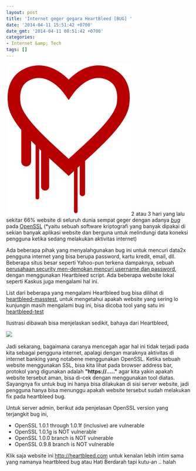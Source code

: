 ```yaml
---
layout: post
title: 'Internet geger gegara HeartBleed [BUG] '
date: '2014-04-11 15:51:42 +0700'
date_gmt: '2014-04-11 08:51:42 +0700'
categories:
- Internet &amp; Tech
tags: []
---
```

[![heartbleed](/images/heartbleed.png)](http://heartbleed.com/)2 atau 3 hari yang lalu sekitar 66% website di seluruh dunia sempat geger dengan adanya [_bug_](https://en.wikipedia.org/wiki/Software_bug) pada [OpenSSL](http://en.wikipedia.org/wiki/Openssl) (\*yaitu sebuah software kriptografi yang banyak dipakai di sekian banyak aplikasi website dan berguna untuk melindungi data koneksi pengguna ketika sedang melakukan aktivitas internet)

Ada beberapa pihak yang menyalahgunakan bug ini untuk mencuri data2x pengguna internet yang bisa berupa password, kartu kredit, email, dll. Beberapa situs besar seperti Yahoo-pun terkena dampaknya, sebuah [perusahaan security men-demokan mencuri username dan password](http://www.cnet.com/news/heartbleed-bug-undoes-web-encryption-reveals-user-passwords/), dengan menggunakan Heartbleed script. Ada beberapa website lokal seperti Kaskus juga mengalami hal ini.

List dari beberapa yang mengalami Heartbleed bug bisa dilihat di [heartbleed-masstest](https://github.com/musalbas/heartbleed-masstest/blob/master/top1000.txt), untuk mengetahui apakah website yang sering lo kunjungin masih mengalami bug ini, bisa dicoba tool yang satu ini [heartbleed-test](http://filippo.io/Heartbleed/)

Ilustrasi dibawah bisa menjelaskan sedikit, bahaya dari Heartbleed,

[![](http://imgs.xkcd.com/comics/heartbleed.png)](https://xkcd.com/1353/)

Jadi sekarang, bagaimana caranya mencegah agar hal ini tidak terjadi pada kita sebagai pengguna internet, apalagi dengan maraknya aktivitas di internet banking yang notabene menggunakan OpenSSL. Ketika sebuah website menggunakan SSL, bisa kita lihat pada browser address bar, protokol yang digunakan adalah **"https://....."** agar kita yakin apakah website tersebut aman, bisa di-cek dengan menggunakan tool diatas. Sayangnya fix untuk bug ini hanya bisa dilakukan di sisi server website, jadi pengguna hanya bisa menunggu apakah website tersebut sudah melakukan fix pada heartbleed bug.

Untuk server admin, berikut ada penjelasan OpenSSL version yang terjangkit bug ini,

- OpenSSL 1.0.1 through 1.0.1f (inclusive) are vulnerable
- OpenSSL 1.0.1g is NOT vulnerable
- OpenSSL 1.0.0 branch is NOT vulnerable
- OpenSSL 0.9.8 branch is NOT vulnerable

Klik saja website ini <http://heartbleed.com> untuk kenalan lebih intim sama yang namanya heartbleed bug atau Hati Berdarah tapi kutu-an .. halah